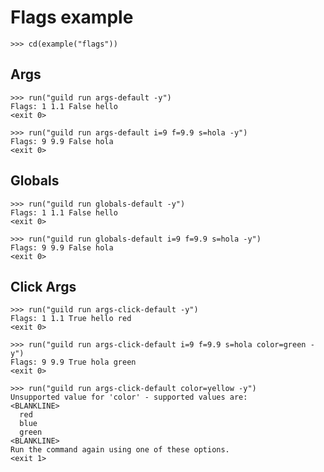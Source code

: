 # Flags example

    >>> cd(example("flags"))

## Args

    >>> run("guild run args-default -y")
    Flags: 1 1.1 False hello
    <exit 0>

    >>> run("guild run args-default i=9 f=9.9 s=hola -y")
    Flags: 9 9.9 False hola
    <exit 0>

## Globals

    >>> run("guild run globals-default -y")
    Flags: 1 1.1 False hello
    <exit 0>

    >>> run("guild run globals-default i=9 f=9.9 s=hola -y")
    Flags: 9 9.9 False hola
    <exit 0>

## Click Args

    >>> run("guild run args-click-default -y")
    Flags: 1 1.1 True hello red
    <exit 0>

    >>> run("guild run args-click-default i=9 f=9.9 s=hola color=green -y")
    Flags: 9 9.9 True hola green
    <exit 0>

    >>> run("guild run args-click-default color=yellow -y")
    Unsupported value for 'color' - supported values are:
    <BLANKLINE>
      red
      blue
      green
    <BLANKLINE>
    Run the command again using one of these options.
    <exit 1>
